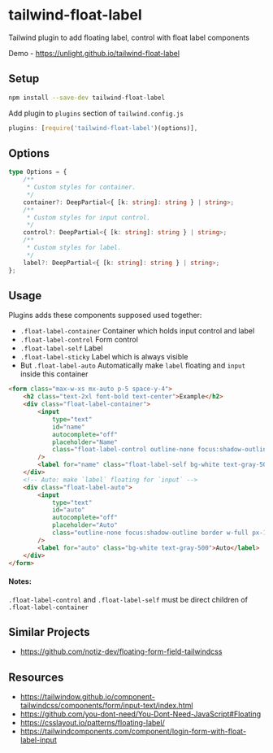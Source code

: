 # tailwind-float-label

Tailwind plugin to add floating label, control with float label components

Demo - https://unlight.github.io/tailwind-float-label

## Setup

```sh
npm install --save-dev tailwind-float-label
```

Add plugin to `plugins` section of `tailwind.config.js`

```js
plugins: [require('tailwind-float-label')(options)],
```

## Options

```ts
type Options = {
    /**
     * Custom styles for container.
     */
    container?: DeepPartial<{ [k: string]: string } | string>;
    /**
     * Custom styles for input control.
     */
    control?: DeepPartial<{ [k: string]: string } | string>;
    /**
     * Custom styles for label.
     */
    label?: DeepPartial<{ [k: string]: string } | string>;
};
```

## Usage

Plugins adds these components supposed used together:

-   `.float-label-container` Container which holds input control and label
-   `.float-label-control` Form control
-   `.float-label-self` Label
-   `.float-label-sticky` Label which is always visible
-   But `.float-label-auto` Automatically make `label` floating and `input` inside this container

```html
<form class="max-w-xs mx-auto p-5 space-y-4">
    <h2 class="text-2xl font-bold text-center">Example</h2>
    <div class="float-label-container">
        <input
            type="text"
            id="name"
            autocomplete="off"
            placeholder="Name"
            class="float-label-control outline-none focus:shadow-outline border w-full px-1"
        />
        <label for="name" class="float-label-self bg-white text-gray-500">Name</label>
    </div>
    <!-- Auto: make `label` floating for `input` -->
    <div class="float-label-auto">
        <input
            type="text"
            id="auto"
            autocomplete="off"
            placeholder="Auto"
            class="outline-none focus:shadow-outline border w-full px-1"
        />
        <label for="auto" class="bg-white text-gray-500">Auto</label>
    </div>
</form>
```

#### Notes:

`.float-label-control` and `.float-label-self` must be direct children of `.float-label-container`

## Similar Projects

-   https://github.com/notiz-dev/floating-form-field-tailwindcss

## Resources

-   https://tailwindow.github.io/component-tailwindcss/components/form/input-text/index.html
-   https://github.com/you-dont-need/You-Dont-Need-JavaScript#Floating
-   https://csslayout.io/patterns/floating-label/
-   https://tailwindcomponents.com/component/login-form-with-float-label-input
